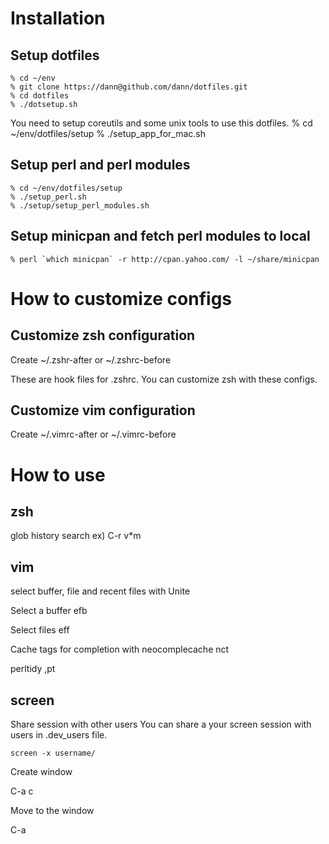 Installation
============ 
Setup dotfiles
----------------
    % cd ~/env
    % git clone https://dann@github.com/dann/dotfiles.git
    % cd dotfiles 
    % ./dotsetup.sh

You need to setup coreutils and some unix tools to use this dotfiles.
    % cd ~/env/dotfiles/setup
    % ./setup_app_for_mac.sh

Setup perl and perl modules
-----------------
    % cd ~/env/dotfiles/setup
    % ./setup_perl.sh 
    % ./setup/setup_perl_modules.sh 

Setup minicpan and fetch perl modules to local
-----------------
    % perl `which minicpan` -r http://cpan.yahoo.com/ -l ~/share/minicpan

How to customize configs
============ 

Customize zsh configuration
----------------------------
Create 
    ~/.zshr-after or ~/.zshrc-before

These are hook files for .zshrc.
You can customize zsh with these configs.

Customize vim configuration
----------------------------
Create 
    ~/.vimrc-after or ~/.vimrc-before

How to use
============
zsh
---
  glob history search   ex) C-r v*m
    <C-r> 

vim
---
  select buffer, file and recent files with Unite
      <C-f>

  Select a buffer 
      efb

  Select files
      eff

  Cache tags for completion with neocomplecache
      nct

  perltidy
      ,pt
  
screen
---
Share session with other users
You can share a your screen session with users in .dev_users file.

    screen -x username/

Create window

  C-a c

Move to the window

  C-a <num>


